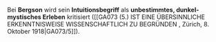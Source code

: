 
Bei **Bergson** wird sein **Intuitionsbegriff** als **unbestimmtes, dunkel-mystisches Erleben** kritisiert ([[GA073 (5.) IST EINE ÜBERSINNLICHE ERKENNTNISWEISE WISSENSCHAFTLICH ZU BEGRÜNDEN , Zürich, 8. Oktober 1918|GA073/5]]).

